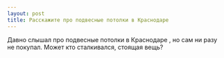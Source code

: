 ```yaml
---
layout: post 
title: Расскажите про подвесные потолки в Краснодаре 
--- 
```

Давно слышал про подвесные потолки в Краснодаре , но сам ни разу не покупал. Может кто сталкивался, стоящая вещь?